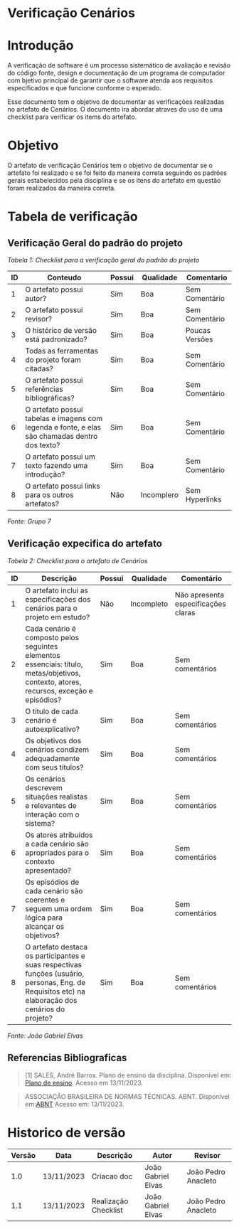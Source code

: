 # Verificação Cenários

# Introdução
A verificação de software é um processo sistemático de avaliação e revisão do código fonte, design e documentação de um programa de computador com bjetivo principal de garantir que o software atenda aos requisitos especificados e que funcione conforme o esperado. 

Esse documento tem o objetivo de documentar as verificações realizadas no artefato de Cenários. O documento ira abordar atraves do uso de uma checklist para verificar os items do artefato.

# Objetivo

O artefato de verificação Cenários tem o objetivo de documentar se o artefato foi realizado e se foi feito da maneira correta seguindo os padrões gerais estabelecidos pela disciplina e se os itens do artefato em questão foram realizados da maneira correta.

# Tabela de verificação

## Verificação Geral do padrão do projeto

*Tabela 1: Checklist para a verificação geral do padrão do projeto*

| ID | Conteudo                                                                                      | Possui | Qualidade | Comentario |
|----|-----------------------------------------------------------------------------------------------|--------|-----------|------------|
| 1  | O artefato possui autor?                                                                      |     Sim   |        Boa   |        Sem Comentário    |
| 2  | O artefato possui revisor?                                                                    |  Sim      |   Boa        |   Sem Comentário        |
| 3  | O histórico de versão está padronizado?                                                       |  Sim      | Boa          |       Poucas Versões     |
| 4  | Todas as ferramentas do projeto foram citadas?                                                |   Sim      |   Boa        |   Sem Comentário        |
| 5  | O artefato possui referências bibliográficas?                                                 |   Sim      |   Boa        |   Sem Comentário        |
| 6  | O artefato possui tabelas e imagens com legenda e fonte, e elas são chamadas dentro dos texto? |   Sim      |   Boa        |   Sem Comentário        |
| 7  | O artefato possui um texto fazendo uma introdução?                                            |  Sim      |   Boa        |   Sem Comentário        |
| 8  | O artefato possui links para os outros artefatos?                                            |  Não      |   Incomplero        |   Sem Hyperlinks        |


*Fonte: Grupo 7*

## Verificação expecifica do artefato

*Tabela 2: Checklist para o artefato de Cenários*

| ID | Descrição | Possui | Qualidade | Comentário |
|----|-----------|-----------|--------|------------|
| 1  | O artefato inclui as especificações dos cenários para o projeto em estudo? | Não | Incompleto | Não apresenta especificações claras |
| 2  | Cada cenário é composto pelos seguintes elementos essenciais: título, metas/objetivos, contexto, atores, recursos, exceção e episódios? | Sim | Boa | Sem comentários |
| 3  | O título de cada cenário é autoexplicativo? | Sim | Boa | Sem comentários |
| 4  | Os objetivos dos cenários condizem adequadamente com seus títulos? | Sim | Boa | Sem comentários |
| 5  | Os cenários descrevem situações realistas e relevantes de interação com o sistema? | Sim | Boa | Sem comentários |
| 6  | Os atores atribuídos a cada cenário são apropriados para o contexto apresentado? | Sim | Boa | Sem comentários ||
| 7  | Os episódios de cada cenário são coerentes e seguem uma ordem lógica para alcançar os objetivos? | Sim | Boa | Sem comentários |tificável entre os cenários e os léxicos? |  | | - |
| 8  | O artefato destaca os participantes e suas respectivas funções (usuário, personas, Eng. de Requisitos etc) na elaboração dos cenários do projeto? | Sim | Boa | Sem comentários |

*Fonte: João Gabriel Elvas*

## Referencias Bibliograficas

> [1] SALES, André Barros. Plano de ensino da disciplina. Disponível em: [Plano de ensino](https://aprender3.unb.br/pluginfile.php/2692699/mod_resource/content/34/Plano_de_Ensino%20RE%20022023%20Turma%202.pdf ). Acesso em 13/11/2023.

> ASSOCIAÇÃO BRASILEIRA DE NORMAS TÉCNICAS. ABNT. Disponível em:[ABNT](https://www.abnt.org.br/) Acesso em: 13/11/2023.


# Historico de versão

| Versão | Data       | Descrição   | Autor               | Revisor |
|--------|------------|-------------|---------------------|---------|
| 1.0    | 13/11/2023 | Criacao doc | João Gabriel Elvas  | João Pedro Anacleto  |
| 1.1    | 13/11/2023 | Realização Checklist | João Gabriel Elvas  | João Pedro Anacleto  |
